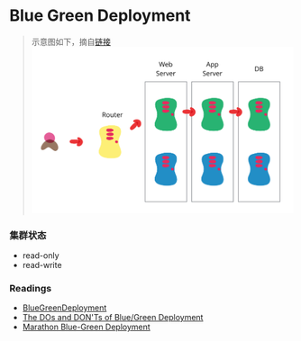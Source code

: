 # Blue Green Deployment

> 示意图如下，摘自[链接](http://martinfowler.com/bliki/BlueGreenDeployment.html)
![blue_green_deployments](../img/blue_green_deployments.png)

### 集群状态

* read-only
* read-write


### Readings

* [BlueGreenDeployment](http://martinfowler.com/bliki/BlueGreenDeployment.html)
* [The DOs and DON'Ts of Blue/Green Deployment](https://cloudnative.io/blog/2015/02/the-dos-and-donts-of-bluegreen-deployment/)
* [Marathon Blue-Green Deployment](https://mesosphere.github.io/marathon/docs/blue-green-deploy.html)
